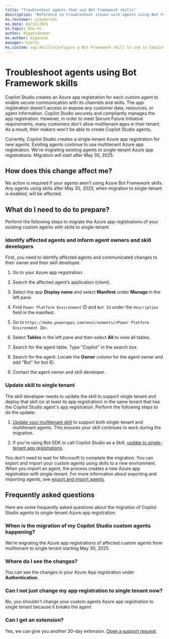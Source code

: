 ```yaml
---
title: "Troubleshoot agents that use Bot Framework skills"
description: "Reference to troubleshoot issues with agents using Bot Framework skills no longer working."
ms.reviewer: cyanderson
ms.date: 04/15/2025
ms.topic: how-to
author: digantakumar
ms.author: digantak
manager: kjette
ms.custom: sap:Skills\Configure a Bot Framework skill to use in Copilot Studio
---
```


# Troubleshoot agents using Bot Framework skills

Copilot Studio creates an Azure app registration for each custom agent to enable secure communication with its channels and skills. The app registration doesn't access or expose any customer data, resources, or agent information. Copilot Studio securely and compliantly manages the app registration. However, in order to meet Secure Future Initiative requirements, many customers don't allow multitenant apps in their tenant. As a result, their makers won't be able to create Copilot Studio agents.

Currently, Copilot Studio creates a single-tenant Azure app registration for new agents. Existing agents continue to use multitenant Azure app registration. We're migrating existing agents to single-tenant Azure app registrations. Migration will start after May 30, 2025.

## How does this change affect me?  

No action is required if your agents aren't using Azure Bot Framework skills. Any agents using skills after May 30, 2025, when migration to single-tenant is enabled, will be affected.  

## What do I need to do to prepare?  

Perform the following steps to migrate the Azure app registrations of your existing custom agents with skills to single-tenant.

### Identify affected agents and inform agent owners and skill developers

First, you need to identify affected agents and communicated changes to their owner and their skill developer.

1. Go to your Azure app registration.

1. Search the affected agent’s application (client).

1. Select the app **Display name** and select **Manifest** under **Manage** in the left pane.

1. Find `Power Platform Environment` ID and `Bot Id` under the `description` field in the manifest.

1. Go to `https://make.powerapps.com/environments/<Power Platform Environment ID>`.

1. Select **Tables** in the left pane and then select **All** to view all tables.

1. Search for the agent table. Type "Copilot" in the search box. 

1. Search for the agent. Locate the **Owner** column for the agent owner and add "Bot" for bot ID.

1. Contact the agent owner and skill developer.

### Update skill to single tenant

The skill developer needs to update the skill to support single tenant and deploy that skill (or at least its app registration) in the same tenant that has the Copilot Studio agent's app registration. Perform the following steps to do the update:

1. [Update your multitenant skill](/azure/bot-service/skill-pva-update-skill-single-tenant) to support both single-tenant and multitenant agents. This ensures your skill continues to work during the migration.

1. If you're using Bot SDK to call Copilot Studio as a Skill, [update to single-tenant app registrations](advanced-use-pva-as-a-skill.md#update-a-multitenant-bot-service-bot-to-a-single-tenant-bot).

You don’t need to wait for Microsoft to complete the migration. You can export and import your custom agents using skills to a new environment. When you import an agent, the process creates a new Azure app registration with single-tenant. For more information about exporting and importing agents, see [export and import agents](authoring-solutions-import-export.md).

## Frequently asked questions

Here are some frequently asked questions about the migration of Copilot Studio agents to single-tenant Azure app registration.

### When is the migration of my Copilot Studio custom agents happening?

We're migrating the Azure app registrations of affected custom agents from multitenant to single tenant starting May 30, 2025.

### Where do I see the changes?

You can see the changes in your Azure App registration under **Authentication**.  

### Can I not just change my app registration to single tenant now?

No, you shouldn't change your custom agents Azure app registration to single tenant because it breaks the agent.  

### Can I get an extension?

Yes, we can give you another 30-day extension. [Open a support request](/power-platform/admin/get-help-support).
